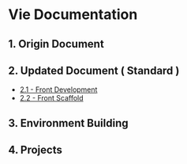 # Vie Documentation

## 1. Origin Document

## 2. Updated Document \( Standard \)

* [2.1 - Front Development](/2-updated-document/21-front-development.md)
* [2.2 - Front Scaffold](/2-updated-document/22-front-scaffold.md)

## 3. Environment Building

## 4. Projects



